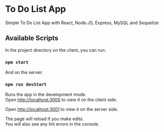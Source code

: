 # To Do List App

Simple To Do List App with React, Node.JS, Express, MySQL and Sequelize

## Available Scripts

In the project directory on the client, you can run:

### `npm start`

And on the server:

### `npm run devStart`

Runs the app in the development mode.\
Open [http://localhost:3000](http://localhost:3000) to view it on the client side.

Open [http://localhost:3001](http://localhost:3001) to view it on the server side.

The page will reload if you make edits.\
You will also see any lint errors in the console.
